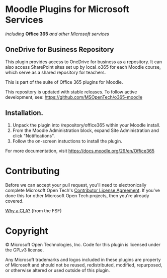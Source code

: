 # Moodle Plugins for Microsoft Services
*including* **Office 365** *and other Microsoft services*

## OneDrive for Business Repository

This plugin provides access to OneDrive for business as a repository. It can also access SharePoint sites set up by local_o365 for each Moodle course, which serve as a shared repository for teachers.


This is part of the suite of Office 365 plugins for Moodle.

This repository is updated with stable releases. To follow active development, see: https://github.com/MSOpenTech/o365-moodle

## Installation.

1. Unpack the plugin into /repository/office365 within your Moodle install.
2. From the Moodle Administration block, expand Site Administration and click "Notifications".
3. Follow the on-screen instuctions to install the plugin.

For more documentation, visit https://docs.moodle.org/29/en/Office365

# Contributing

Before we can accept your pull request, you'll need to electronically complete Microsoft Open Tech's [Contributor License Agreement](https://cla2.msopentech.com/). If you've done this for other Microsoft Open Tech projects, then you're already covered.

[Why a CLA?](https://www.gnu.org/licenses/why-assign.html) (from the FSF)

# Copyright

&copy; Microsoft Open Technologies, Inc.  Code for this plugin is licensed under the GPLv3 license.

Any Microsoft trademarks and logos included in these plugins are property of Microsoft and should not be reused, redistributed, modified, repurposed, or otherwise altered or used outside of this plugin.